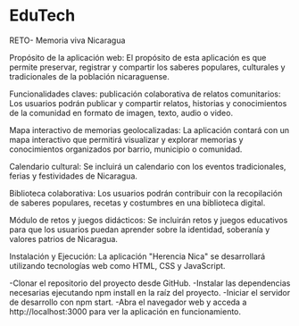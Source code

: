 # EduTech
RETO-  Memoria viva Nicaragua

Propósito de la aplicación web: El propósito de esta aplicación es que permite preservar, registrar y compartir los saberes populares, culturales y tradicionales de la población nicaraguense.

Funcionalidades claves: publicación colaborativa de relatos comunitarios: Los usuarios podrán publicar y compartir relatos, historias y conocimientos de la comunidad en formato de imagen, texto, audio o video.

Mapa interactivo de memorias geolocalizadas: La aplicación contará con un mapa interactivo que permitirá visualizar y explorar memorias y conocimientos organizados por barrio, municipio o comunidad.

Calendario cultural: Se incluirá un calendario con los eventos tradicionales, ferias y festividades de Nicaragua.

Biblioteca colaborativa: Los usuarios podrán contribuir con la recopilación de saberes populares, recetas y costumbres en una biblioteca digital.

Módulo de retos y juegos didácticos: Se incluirán retos y juegos educativos para que los usuarios puedan aprender sobre la identidad, soberanía y valores patrios de Nicaragua.

Instalación y Ejecución: La aplicación "Herencia Nica" se desarrollará utilizando tecnologías web como HTML, CSS y JavaScript.

-Clonar el repositorio del proyecto desde GitHub. -Instalar las dependencias necesarias ejecutando npm install en la raíz del proyecto. -Iniciar el servidor de desarrollo con npm start. -Abra el navegador web y acceda a http://localhost:3000 para ver la aplicación en funcionamiento.
